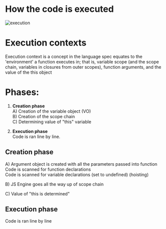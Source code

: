 # How the code is executed

![execution](http://i.imgur.com/2gXCI47.png)




# Execution contexts


Execution context is a concept in the language spec equates to the 'environment' a function executes in; that is, variable scope (and the scope chain, variables in closures from outer scopes), function arguments, and the value of the this object

# Phases:

1) **Creation phase**  
A) Creation of the variable object (VO)  
B) Creation of the scope chain  
C) Determining value of "this" variable  

2) **Execution phase**    
Code is ran line by line.  


## Creation phase
A) Argument object is created with all the parameters passed into function  
   Code is scanned for function declarations  
   Code is scanned for variable declarations (set to undefined) (hoisting) 
   
 B) JS Engine goes all the way up of scope chain
 
 C) Value of "this is determined"  


## Execution phase
Code is ran line by line


